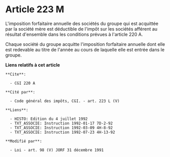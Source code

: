 # Article 223 M

L'imposition forfaitaire annuelle des sociétés du groupe qui est acquittée par la société mère est déductible de l'impôt sur
les sociétés afférent au résultat d'ensemble dans les conditions prévues à l'article 220 A.

Chaque société du groupe acquitte l'imposition forfaitaire annuelle dont elle est redevable au titre de l'année au cours de
laquelle elle est entrée dans le groupe.

**Liens relatifs à cet article**

	**Cite**:

	  - CGI 220 A

	**Cité par**:

	  - Code général des impôts, CGI. - art. 223 L (V)

	**Liens**:

	  - HISTO: Edition du 4 juillet 1992
	  - TXT_ASSOCIE: Instruction 1992-01-17 7D-2-92
	  - TXT_ASSOCIE: Instruction 1992-03-09 4H-8-92
	  - TXT_ASSOCIE: Instruction 1992-07-23 4H-13-92

	**Modifié par**:

	  - Loi - art. 98 (V) JORF 31 décembre 1991
